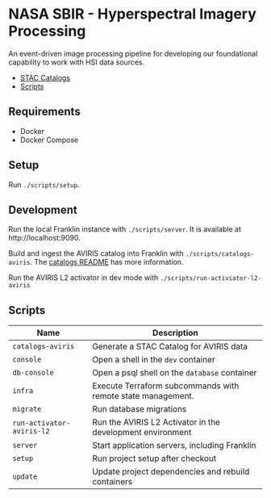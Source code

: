 # NASA SBIR - Hyperspectral Imagery Processing

An event-driven image processing pipeline for developing our foundational capability to work with HSI data sources.

- [STAC Catalogs](#stac-catalogs)
- [Scripts](#scripts)

## Requirements

- Docker
- Docker Compose

## Setup

Run `./scripts/setup`.

## Development

Run the local Franklin instance with `./scripts/server`. It is available at http://localhost:9090.

Build and ingest the AVIRIS catalog into Franklin with `./scripts/catalogs-aviris`. The [catalogs README](./catalogs/README.md) has more information.

Run the AVIRIS L2 activator in dev mode with `./scripts/run-activiator-l2-aviris`

## Scripts

| Name    | Description                                                 |
|---------|-------------------------------------------------------------|
| `catalogs-aviris` | Generate a STAC Catalog for AVIRIS data |
| `console` | Open a shell in the `dev` container |
| `db-console` | Open a psql shell on the `database` container |
| `infra` | Execute Terraform subcommands with remote state management. |
| `migrate` | Run database migrations |
| `run-activator-aviris-l2` | Run the AVIRIS L2 Activator in the development environment |
| `server` | Start application servers, including Franklin |
| `setup` | Run project setup after checkout |
| `update` | Update project dependencies and rebuild containers |

